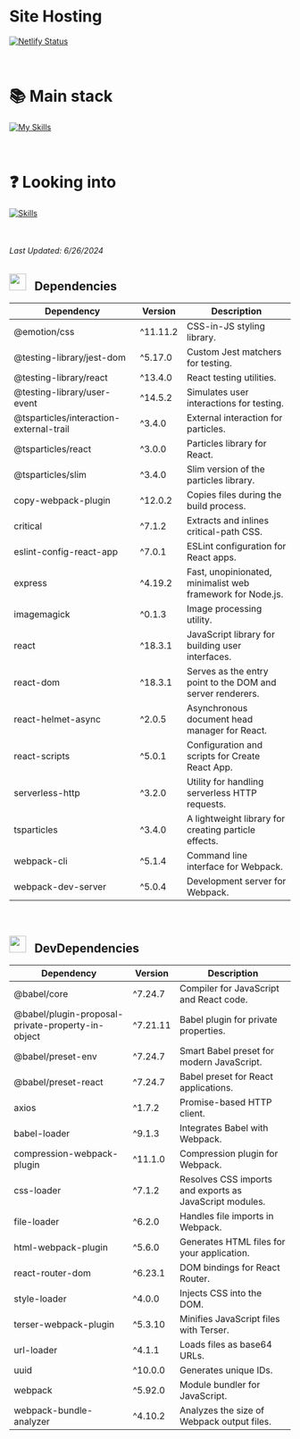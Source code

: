 # Site Hosting
[![Netlify Status](https://api.netlify.com/api/v1/badges/4a2c2b1f-33bb-4141-9771-d0529a2435df/deploy-status)](https://neo-nasa.netlify.app)

<br>

# 📚 Main stack
[![My Skills](https://skillicons.dev/icons?i=react,js,css,emotion,bootstrap,webpack,npm)](https://skillicons.dev)

<br>

# ❓ Looking into
[![Skills](https://skillicons.dev/icons?i=sass,jest,redux,next)](https://skillicons.dev)

<br>

###### Last Updated: 6/26/2024

## <img src="https://static-00.iconduck.com/assets.00/file-json-o-icon-512x512-i5jkc5fy.png" width="30" />  &nbsp; Dependencies


| Dependency                               | Version   | Description                                                 |
|------------------------------------------|-----------|-------------------------------------------------------------|
| @emotion/css                             | ^11.11.2  | CSS-in-JS styling library.                                  |
| @testing-library/jest-dom                | ^5.17.0   | Custom Jest matchers for testing.                           |
| @testing-library/react                   | ^13.4.0   | React testing utilities.                                    |
| @testing-library/user-event              | ^14.5.2   | Simulates user interactions for testing.                    |
| @tsparticles/interaction-external-trail  | ^3.4.0    | External interaction for particles.                         |
| @tsparticles/react                       | ^3.0.0    | Particles library for React.                                |
| @tsparticles/slim                        | ^3.4.0    | Slim version of the particles library.                      |
| copy-webpack-plugin                      | ^12.0.2   | Copies files during the build process.                      |
| critical                                 | ^7.1.2    | Extracts and inlines critical-path CSS.                     |
| eslint-config-react-app                  | ^7.0.1    | ESLint configuration for React apps.                        |
| express                                  | ^4.19.2   | Fast, unopinionated, minimalist web framework for Node.js.  |
| imagemagick                              | ^0.1.3    | Image processing utility.                                   |
| react                                    | ^18.3.1   | JavaScript library for building user interfaces.            |
| react-dom                                | ^18.3.1   | Serves as the entry point to the DOM and server renderers.  |
| react-helmet-async                       | ^2.0.5    | Asynchronous document head manager for React.               |
| react-scripts                            | ^5.0.1    | Configuration and scripts for Create React App.             |
| serverless-http                          | ^3.2.0    | Utility for handling serverless HTTP requests.              |
| tsparticles                              | ^3.4.0    | A lightweight library for creating particle effects.        |
| webpack-cli                              | ^5.1.4    | Command line interface for Webpack.                         |
| webpack-dev-server                       | ^5.0.4    | Development server for Webpack.                             |

<br>

## <img src="https://static-00.iconduck.com/assets.00/file-json-o-icon-512x512-i5jkc5fy.png" width="30" />  &nbsp; DevDependencies

| Dependency                                    | Version   | Description                                                       |
|-----------------------------------------------|-----------|-------------------------------------------------------------------|
| @babel/core                                   | ^7.24.7   | Compiler for JavaScript and React code.                           |
| @babel/plugin-proposal-private-property-in-object | ^7.21.11 | Babel plugin for private properties.                             |
| @babel/preset-env                             | ^7.24.7   | Smart Babel preset for modern JavaScript.                        |
| @babel/preset-react                           | ^7.24.7   | Babel preset for React applications.                             |
| axios                                         | ^1.7.2    | Promise-based HTTP client.                                       |
| babel-loader                                  | ^9.1.3    | Integrates Babel with Webpack.                                   |
| compression-webpack-plugin                    | ^11.1.0   | Compression plugin for Webpack.                                  |
| css-loader                                    | ^7.1.2    | Resolves CSS imports and exports as JavaScript modules.          |
| file-loader                                   | ^6.2.0    | Handles file imports in Webpack.                                 |
| html-webpack-plugin                           | ^5.6.0    | Generates HTML files for your application.                       |
| react-router-dom                              | ^6.23.1   | DOM bindings for React Router.                                   |
| style-loader                                  | ^4.0.0    | Injects CSS into the DOM.                                        |
| terser-webpack-plugin                         | ^5.3.10   | Minifies JavaScript files with Terser.                           |
| url-loader                                    | ^4.1.1    | Loads files as base64 URLs.                                      |
| uuid                                          | ^10.0.0   | Generates unique IDs.                                            |
| webpack                                       | ^5.92.0   | Module bundler for JavaScript.                                   |
| webpack-bundle-analyzer                       | ^4.10.2   | Analyzes the size of Webpack output files.                       |
